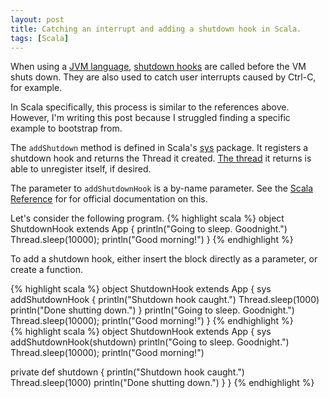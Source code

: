 ```yaml
---
layout: post
title: Catching an interrupt and adding a shutdown hook in Scala.
tags: [Scala]
---
```


When using a
[JVM language](https://en.wikipedia.org/wiki/List_of_JVM_languages),
[shutdown hooks](http://docs.oracle.com/javase/7/docs/api/java/lang/Runtime.html#addShutdownHook(java.lang.Thread))
are called before the VM shuts down.
They are also used to catch user interrupts
caused by Ctrl-C, for example.

In Scala specifically, this process is similar to the references above.
However, I'm writing this post because
I struggled finding a specific example to bootstrap from.

The `addShutdown` method is defined in Scala's
[sys](http://www.scala-lang.org/api/current/index.html#scala.sys.package)
package. It registers a shutdown hook and returns the Thread it created.
[The thread](http://www.scala-lang.org/api/current/index.html#scala.sys.ShutdownHookThread)
it returns is able to unregister itself, if desired.

The parameter to `addShutdownHook` is a by-name parameter.
See the [Scala Reference](http://www.scala-lang.org/docu/files/ScalaReference.pdf)
for for official documentation on this.

Let's consider the following program.
{% highlight scala %}
object ShutdownHook extends App {
  println("Going to sleep. Goodnight.")
  Thread.sleep(10000);
  println("Good morning!")
}
{% endhighlight %}

To add a shutdown hook,
either insert the block directly as a parameter,
or create a function.

{% highlight scala %}
object ShutdownHook extends App {
  sys addShutdownHook {
    println("Shutdown hook caught.")
    Thread.sleep(1000)
    println("Done shutting down.")
  }
  println("Going to sleep. Goodnight.")
  Thread.sleep(10000);
  println("Good morning!")
}
{% endhighlight %}
<br/>
{% highlight scala %}
object ShutdownHook extends App {
  sys addShutdownHook(shutdown)
  println("Going to sleep. Goodnight.")
  Thread.sleep(10000);
  println("Good morning!")

  private def shutdown {
    println("Shutdown hook caught.")
    Thread.sleep(1000)
    println("Done shutting down.")
  }
}
{% endhighlight %}
